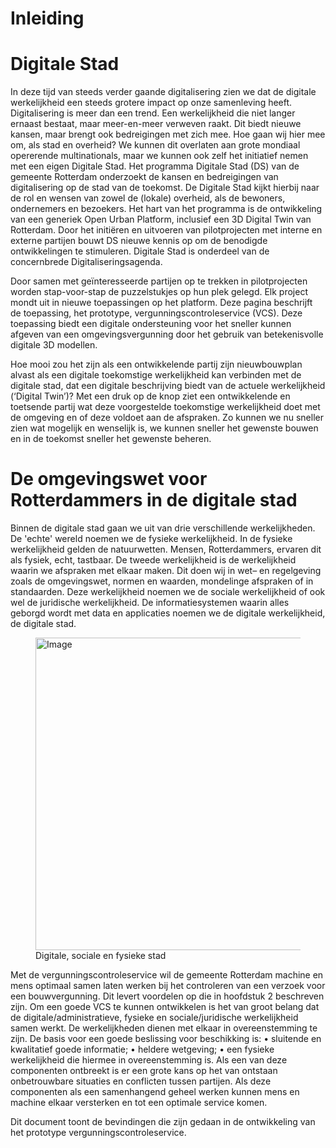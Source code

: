 # Inleiding

# Digitale Stad
In deze tijd van steeds verder gaande digitalisering zien we dat de digitale werkelijkheid een steeds grotere impact op onze samenleving heeft. Digitalisering is meer dan een trend. Een werkelijkheid die niet langer ernaast bestaat, maar meer-en-meer verweven raakt. Dit biedt nieuwe kansen, maar brengt ook bedreigingen met zich mee. Hoe gaan wij hier mee om, als stad en overheid? We kunnen dit overlaten aan grote mondiaal opererende multinationals, maar we kunnen ook zelf het initiatief nemen met een eigen Digitale Stad. Het programma Digitale Stad (DS) van de gemeente Rotterdam onderzoekt de kansen en bedreigingen van digitalisering op de stad van de toekomst. De Digitale Stad kijkt hierbij naar de rol en wensen van zowel de (lokale) overheid, als de bewoners, ondernemers en bezoekers. Het hart van het programma is de ontwikkeling van een generiek Open Urban Platform, inclusief een 3D Digital Twin van Rotterdam. Door het initiëren en uitvoeren van pilotprojecten met interne en externe partijen bouwt DS nieuwe kennis op om de benodigde ontwikkelingen te stimuleren. Digitale Stad is onderdeel van de concernbrede Digitaliseringsagenda.

Door samen met geïnteresseerde partijen op te trekken in pilotprojecten worden stap-voor-stap de puzzelstukjes op hun plek gelegd. Elk project mondt uit in nieuwe toepassingen op het platform. Deze pagina beschrijft de toepassing, het prototype, vergunningscontroleservice (VCS). Deze toepassing biedt een digitale ondersteuning voor het sneller kunnen afgeven van een omgevingsvergunning door het gebruik van betekenisvolle digitale 3D modellen.

Hoe mooi zou het zijn als een ontwikkelende partij zijn nieuwbouwplan alvast als een digitale toekomstige werkelijkheid kan verbinden met de digitale stad, dat een digitale beschrijving biedt van de actuele werkelijkheid (‘Digital Twin’)? Met een druk op de knop ziet een ontwikkelende en toetsende partij wat deze voorgestelde toekomstige werkelijkheid doet met de omgeving en of deze voldoet aan de afspraken. Zo kunnen we nu sneller zien wat mogelijk en wenselijk is, we kunnen sneller het gewenste bouwen en in de toekomst sneller het gewenste beheren. 

# De omgevingswet voor Rotterdammers in de digitale stad
Binnen de digitale stad gaan we uit van drie verschillende werkelijkheden. De 'echte' wereld noemen we de fysieke werkelijkheid. In de fysieke werkelijkheid gelden de natuurwetten. Mensen, Rotterdammers, ervaren dit als fysiek, echt, tastbaar. De tweede werkelijkheid is de werkelijkheid waarin we afspraken met elkaar maken. Dit doen wij in wet– en regelgeving zoals de omgevingswet, normen en waarden, mondelinge afspraken of in standaarden. Deze werkelijkheid noemen we de sociale werkelijkheid of ook wel de juridische werkelijkheid. De informatiesystemen waarin alles geborgd wordt met data en applicaties noemen we de digitale werkelijkheid, de digitale stad.

<figure>
<img src=".\h\media\Digitale Sociale en Fysieke stad.jpg"alt="Image" style="width:500px;">
<figcaption>Digitale, sociale en fysieke stad</caption>
</figure>

Met de vergunningscontroleservice wil de gemeente Rotterdam machine en mens optimaal samen laten werken bij het controleren van een verzoek voor een bouwvergunning. Dit levert voordelen op die in hoofdstuk 2 beschreven zijn. Om een goede VCS te kunnen ontwikkelen is het van groot belang dat de digitale/administratieve, fysieke en sociale/juridische werkelijkheid samen werkt. De werkelijkheden dienen met elkaar in overeenstemming te zijn. De basis voor een goede beslissing voor beschikking is:
• sluitende en kwalitatief goede informatie;
• heldere wetgeving; 
• een fysieke werkelijkheid die hiermee in overeenstemming is. 
Als een van deze componenten ontbreekt is er een grote kans op het van ontstaan onbetrouwbare situaties en conflicten tussen partijen. Als deze componenten als een samenhangend geheel werken kunnen mens en machine elkaar versterken en tot een optimale service komen. 

Dit document toont de bevindingen die zijn gedaan in de ontwikkeling van het prototype vergunningscontroleservice. 




